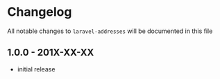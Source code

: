 # Changelog

All notable changes to `laravel-addresses` will be documented in this file

## 1.0.0 - 201X-XX-XX

- initial release
